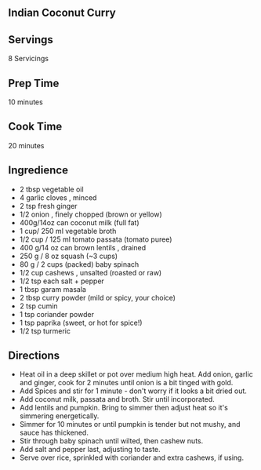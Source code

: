 ## Indian Coconut Curry  

## Servings 

8 Servicings 

## Prep Time 

10 minutes

## Cook Time 

20 minutes

## Ingredience 

* 2 tbsp vegetable oil
* 4 garlic cloves , minced
* 2 tsp fresh ginger 
* 1/2 onion , finely chopped (brown or yellow)
* 400g/14oz can coconut milk (full fat)
* 1 cup/ 250 ml vegetable broth 
* 1/2 cup / 125 ml tomato passata (tomato puree) 
* 400 g/14 oz can brown lentils , drained
* 250 g / 8 oz squash (~3 cups) 
* 80 g / 2 cups (packed) baby spinach
* 1/2 cup cashews , unsalted (roasted or raw) 
* 1/2 tsp each salt + pepper
* 1 tbsp garam masala 
* 2 tbsp curry powder (mild or spicy, your choice)
* 2 tsp cumin
* 1 tsp coriander powder
* 1 tsp paprika (sweet, or hot for spice!)
* 1/2 tsp turmeric

## Directions
* Heat oil in a deep skillet or pot over medium high heat. Add onion, garlic and ginger, cook for 2 minutes until onion is a bit tinged with gold.
* Add Spices and stir for 1 minute - don't worry if it looks a bit dried out.
* Add coconut milk, passata and broth. Stir until incorporated.
* Add lentils and pumpkin. Bring to simmer then adjust heat so it's simmering energetically.
* Simmer for 10 minutes or until pumpkin is tender but not mushy, and sauce has thickened.
* Stir through baby spinach until wilted, then cashew nuts.
* Add salt and pepper last, adjusting to taste.
* Serve over rice, sprinkled with coriander and extra cashews, if using. 



